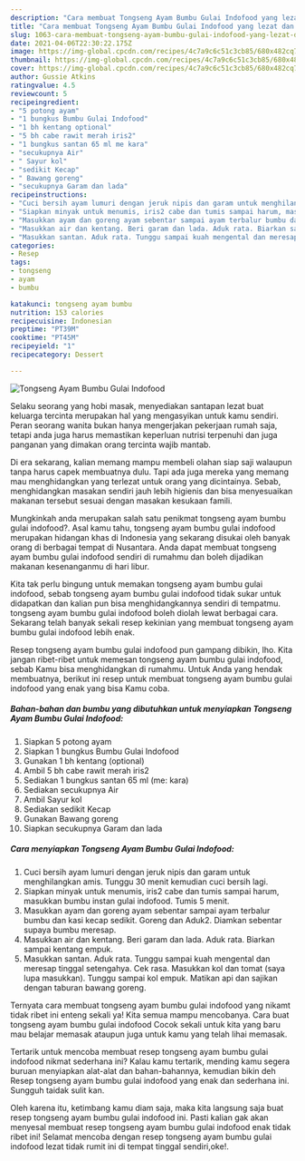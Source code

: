 ```yaml
---
description: "Cara membuat Tongseng Ayam Bumbu Gulai Indofood yang lezat dan Mudah Dibuat"
title: "Cara membuat Tongseng Ayam Bumbu Gulai Indofood yang lezat dan Mudah Dibuat"
slug: 1063-cara-membuat-tongseng-ayam-bumbu-gulai-indofood-yang-lezat-dan-mudah-dibuat
date: 2021-04-06T22:30:22.175Z
image: https://img-global.cpcdn.com/recipes/4c7a9c6c51c3cb85/680x482cq70/tongseng-ayam-bumbu-gulai-indofood-foto-resep-utama.jpg
thumbnail: https://img-global.cpcdn.com/recipes/4c7a9c6c51c3cb85/680x482cq70/tongseng-ayam-bumbu-gulai-indofood-foto-resep-utama.jpg
cover: https://img-global.cpcdn.com/recipes/4c7a9c6c51c3cb85/680x482cq70/tongseng-ayam-bumbu-gulai-indofood-foto-resep-utama.jpg
author: Gussie Atkins
ratingvalue: 4.5
reviewcount: 5
recipeingredient:
- "5 potong ayam"
- "1 bungkus Bumbu Gulai Indofood"
- "1 bh kentang optional"
- "5 bh cabe rawit merah iris2"
- "1 bungkus santan 65 ml me kara"
- "secukupnya Air"
- " Sayur kol"
- "sedikit Kecap"
- " Bawang goreng"
- "secukupnya Garam dan lada"
recipeinstructions:
- "Cuci bersih ayam lumuri dengan jeruk nipis dan garam untuk menghilangkan amis. Tunggu 30 menit kemudian cuci bersih lagi."
- "Siapkan minyak untuk menumis, iris2 cabe dan tumis sampai harum, masukkan bumbu instan gulai indofood. Tumis 5 menit."
- "Masukkan ayam dan goreng ayam sebentar sampai ayam terbalur bumbu dan kasi kecap sedikit. Goreng dan Aduk2. Diamkan sebentar supaya bumbu meresap."
- "Masukkan air dan kentang. Beri garam dan lada. Aduk rata. Biarkan sampai kentang empuk."
- "Masukkan santan. Aduk rata. Tunggu sampai kuah mengental dan meresap tinggal setengahya. Cek rasa. Masukkan kol dan tomat (saya lupa masukkan). Tunggu sampai kol empuk. Matikan api dan sajikan dengan taburan bawang goreng."
categories:
- Resep
tags:
- tongseng
- ayam
- bumbu

katakunci: tongseng ayam bumbu 
nutrition: 153 calories
recipecuisine: Indonesian
preptime: "PT39M"
cooktime: "PT45M"
recipeyield: "1"
recipecategory: Dessert

---
```



![Tongseng Ayam Bumbu Gulai Indofood](https://img-global.cpcdn.com/recipes/4c7a9c6c51c3cb85/680x482cq70/tongseng-ayam-bumbu-gulai-indofood-foto-resep-utama.jpg)

Selaku seorang yang hobi masak, menyediakan santapan lezat buat keluarga tercinta merupakan hal yang mengasyikan untuk kamu sendiri. Peran seorang  wanita bukan hanya mengerjakan pekerjaan rumah saja, tetapi anda juga harus memastikan keperluan nutrisi terpenuhi dan juga panganan yang dimakan orang tercinta wajib mantab.

Di era  sekarang, kalian memang mampu membeli olahan siap saji walaupun tanpa harus capek membuatnya dulu. Tapi ada juga mereka yang memang mau menghidangkan yang terlezat untuk orang yang dicintainya. Sebab, menghidangkan masakan sendiri jauh lebih higienis dan bisa menyesuaikan makanan tersebut sesuai dengan masakan kesukaan famili. 



Mungkinkah anda merupakan salah satu penikmat tongseng ayam bumbu gulai indofood?. Asal kamu tahu, tongseng ayam bumbu gulai indofood merupakan hidangan khas di Indonesia yang sekarang disukai oleh banyak orang di berbagai tempat di Nusantara. Anda dapat membuat tongseng ayam bumbu gulai indofood sendiri di rumahmu dan boleh dijadikan makanan kesenanganmu di hari libur.

Kita tak perlu bingung untuk memakan tongseng ayam bumbu gulai indofood, sebab tongseng ayam bumbu gulai indofood tidak sukar untuk didapatkan dan kalian pun bisa menghidangkannya sendiri di tempatmu. tongseng ayam bumbu gulai indofood boleh diolah lewat berbagai cara. Sekarang telah banyak sekali resep kekinian yang membuat tongseng ayam bumbu gulai indofood lebih enak.

Resep tongseng ayam bumbu gulai indofood pun gampang dibikin, lho. Kita jangan ribet-ribet untuk memesan tongseng ayam bumbu gulai indofood, sebab Kamu bisa menghidangkan di rumahmu. Untuk Anda yang hendak membuatnya, berikut ini resep untuk membuat tongseng ayam bumbu gulai indofood yang enak yang bisa Kamu coba.

<!--inarticleads1-->

##### Bahan-bahan dan bumbu yang dibutuhkan untuk menyiapkan Tongseng Ayam Bumbu Gulai Indofood:

1. Siapkan 5 potong ayam
1. Siapkan 1 bungkus Bumbu Gulai Indofood
1. Gunakan 1 bh kentang (optional)
1. Ambil 5 bh cabe rawit merah iris2
1. Sediakan 1 bungkus santan 65 ml (me: kara)
1. Sediakan secukupnya Air
1. Ambil  Sayur kol
1. Sediakan sedikit Kecap
1. Gunakan  Bawang goreng
1. Siapkan secukupnya Garam dan lada




<!--inarticleads2-->

##### Cara menyiapkan Tongseng Ayam Bumbu Gulai Indofood:

1. Cuci bersih ayam lumuri dengan jeruk nipis dan garam untuk menghilangkan amis. Tunggu 30 menit kemudian cuci bersih lagi.
1. Siapkan minyak untuk menumis, iris2 cabe dan tumis sampai harum, masukkan bumbu instan gulai indofood. Tumis 5 menit.
1. Masukkan ayam dan goreng ayam sebentar sampai ayam terbalur bumbu dan kasi kecap sedikit. Goreng dan Aduk2. Diamkan sebentar supaya bumbu meresap.
1. Masukkan air dan kentang. Beri garam dan lada. Aduk rata. Biarkan sampai kentang empuk.
1. Masukkan santan. Aduk rata. Tunggu sampai kuah mengental dan meresap tinggal setengahya. Cek rasa. Masukkan kol dan tomat (saya lupa masukkan). Tunggu sampai kol empuk. Matikan api dan sajikan dengan taburan bawang goreng.




Ternyata cara membuat tongseng ayam bumbu gulai indofood yang nikamt tidak ribet ini enteng sekali ya! Kita semua mampu mencobanya. Cara buat tongseng ayam bumbu gulai indofood Cocok sekali untuk kita yang baru mau belajar memasak ataupun juga untuk kamu yang telah lihai memasak.

Tertarik untuk mencoba membuat resep tongseng ayam bumbu gulai indofood nikmat sederhana ini? Kalau kamu tertarik, mending kamu segera buruan menyiapkan alat-alat dan bahan-bahannya, kemudian bikin deh Resep tongseng ayam bumbu gulai indofood yang enak dan sederhana ini. Sungguh taidak sulit kan. 

Oleh karena itu, ketimbang kamu diam saja, maka kita langsung saja buat resep tongseng ayam bumbu gulai indofood ini. Pasti kalian gak akan menyesal membuat resep tongseng ayam bumbu gulai indofood enak tidak ribet ini! Selamat mencoba dengan resep tongseng ayam bumbu gulai indofood lezat tidak rumit ini di tempat tinggal sendiri,oke!.


